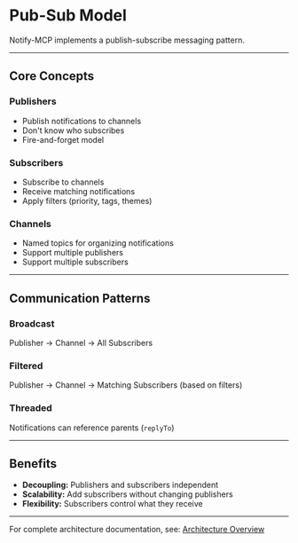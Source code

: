 # Pub-Sub Model

Notify-MCP implements a publish-subscribe messaging pattern.

---

## Core Concepts

### Publishers

- Publish notifications to channels
- Don't know who subscribes
- Fire-and-forget model

### Subscribers

- Subscribe to channels
- Receive matching notifications
- Apply filters (priority, tags, themes)

### Channels

- Named topics for organizing notifications
- Support multiple publishers
- Support multiple subscribers

---

## Communication Patterns

### Broadcast

Publisher → Channel → All Subscribers

### Filtered

Publisher → Channel → Matching Subscribers (based on filters)

### Threaded

Notifications can reference parents (`replyTo`)

---

## Benefits

- **Decoupling:** Publishers and subscribers independent
- **Scalability:** Add subscribers without changing publishers
- **Flexibility:** Subscribers control what they receive

---

For complete architecture documentation, see: [Architecture Overview](../ARCHITECTURE.md)
